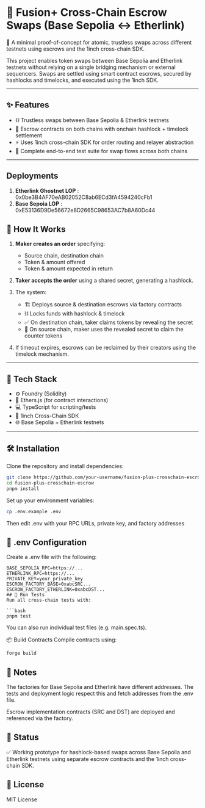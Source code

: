 # 🔁 Fusion+ Cross-Chain Escrow Swaps (Base Sepolia ↔ Etherlink)

🚀 A minimal proof-of-concept for atomic, trustless swaps across different testnets using escrows and the 1inch cross-chain SDK.

 This project enables token swaps between Base Sepolia and Etherlink testnets without relying on a single bridging mechanism or external sequencers. Swaps are settled using smart contract escrows, secured by hashlocks and timelocks, and executed using the 1inch SDK.

---

## ✨ Features

- ⛓️ Trustless swaps between Base Sepolia & Etherlink testnets
- 🔐 Escrow contracts on both chains with onchain hashlock + timelock settlement
- ⚡ Uses 1inch cross-chain SDK for order routing and relayer abstraction
- 🧪 Complete end-to-end test suite for swap flows across both chains

---

## Deployments
1. **Etherlink Ghostnet LOP** : 0x0be3B4AF70eAB02052C8ab6ECd3fA4594240cFb1
2. **Base Sepoia LOP** : 0xE53136D9De56672e8D2665C98653AC7b8A60Dc44

## 🧠 How It Works

1. **Maker creates an order** specifying:
   - Source chain, destination chain
   - Token & amount offered
   - Token & amount expected in return

2. **Taker accepts the order** using a shared secret, generating a hashlock.

3. The system:
   - 🏗 Deploys source & destination escrows via factory contracts
   - ⛓ Locks funds with hashlock & timelock
   - ✅ On destination chain, taker claims tokens by revealing the secret
   - 🔁 On source chain, maker uses the revealed secret to claim the counter tokens

4. If timeout expires, escrows can be reclaimed by their creators using the timelock mechanism.

---

## 🧰 Tech Stack

- ⚙️ Foundry (Solidity)
- 🧪 Ethers.js (for contract interactions)
- 💻 TypeScript for scripting/tests
- 🌉 1inch Cross-Chain SDK
- 🌐 Base Sepolia + Etherlink testnets

---

## 🛠️ Installation

Clone the repository and install dependencies:

```bash
git clone https://github.com/your-username/fusion-plus-crosschain-escrow.git
cd fusion-plus-crosschain-escrow
pnpm install
```
Set up your environment variables:

```bash
cp .env.example .env
```
 Then edit .env with your RPC URLs, private key, and factory addresses
## 🔐 .env Configuration
Create a .env file with the following:

```env
BASE_SEPOLIA_RPC=https://...
ETHERLINK_RPC=https://...
PRIVATE_KEY=your_private_key
ESCROW_FACTORY_BASE=0xabcSRC...
ESCROW_FACTORY_ETHERLINK=0xabcDST...
## 🧪 Run Tests
Run all cross-chain tests with:

```bash
pnpm test
```
You can also run individual test files (e.g. main.spec.ts).

📦 Build Contracts
Compile contracts using:

```bash
forge build
```
## 📎 Notes
The factories for Base Sepolia and Etherlink have different addresses. The tests and deployment logic respect this and fetch addresses from the .env file.

Escrow implementation contracts (SRC and DST) are deployed and referenced via the factory.

## 🏁 Status
✅ Working prototype for hashlock-based swaps across Base Sepolia and Etherlink testnets using separate escrow contracts and the 1inch cross-chain SDK.

## 📄 License

MIT License
